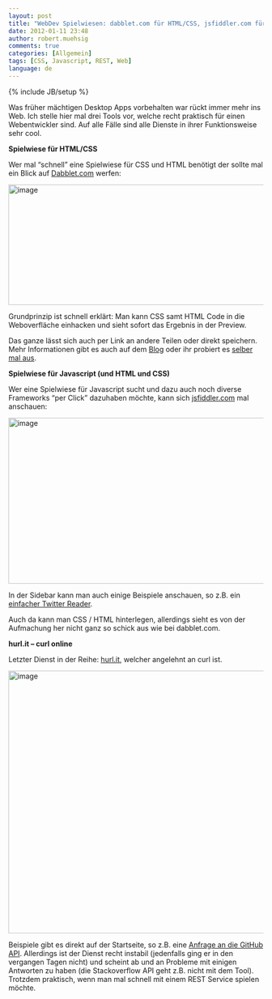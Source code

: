 ```yaml
---
layout: post
title: "WebDev Spielwiesen: dabblet.com für HTML/CSS, jsfiddler.com für JS & Hurl.it für REST"
date: 2012-01-11 23:48
author: robert.muehsig
comments: true
categories: [Allgemein]
tags: [CSS, Javascript, REST, Web]
language: de
---
```

{% include JB/setup %}
<p>Was früher mächtigen Desktop Apps vorbehalten war rückt immer mehr ins Web. Ich stelle hier mal drei Tools vor, welche recht praktisch für einen Webentwickler sind. Auf alle Fälle sind alle Dienste in ihrer Funktionsweise sehr cool.</p> <p><strong>Spielwiese für HTML/CSS</strong></p> <p>Wer mal “schnell” eine Spielwiese für CSS und HTML benötigt der sollte mal ein Blick auf <a href="http://dabblet.com/">Dabblet.com</a> werfen:</p> <p><a href="http://dabblet.com/"><img style="background-image: none; border-bottom: 0px; border-left: 0px; padding-left: 0px; padding-right: 0px; display: inline; border-top: 0px; border-right: 0px; padding-top: 0px" title="image" border="0" alt="image" src="{{BASE_PATH}}/assets/wp-images/image1447.png" width="594" height="238"></a></p> <p>Grundprinzip ist schnell erklärt: Man kann CSS samt HTML Code in die Weboverfläche einhacken und sieht sofort das Ergebnis in der Preview.</p> <p>Das ganze lässt sich auch per Link an andere Teilen oder direkt speichern. Mehr Informationen gibt es auch auf dem <a href="http://blog.dabblet.com/">Blog</a> oder ihr probiert es <a href="http://dabblet.com/">selber mal aus</a>.</p> <p><strong>Spielwiese für Javascript (und HTML und CSS)</strong></p> <p>Wer eine Spielwiese für Javascript sucht und dazu auch noch diverse Frameworks “per Click” dazuhaben möchte, kann sich <a href="http://jsfiddle.net">jsfiddler.com</a> mal anschauen:</p> <p><a href="http://jsfiddle.net"><img style="background-image: none; border-bottom: 0px; border-left: 0px; padding-left: 0px; padding-right: 0px; display: inline; border-top: 0px; border-right: 0px; padding-top: 0px" title="image" border="0" alt="image" src="{{BASE_PATH}}/assets/wp-images/image1448.png" width="617" height="328"></a></p> <p>In der Sidebar kann man auch einige Beispiele anschauen, so z.B. ein <a href="http://jsfiddle.net/pborreli/pJgyu/">einfacher Twitter Reader</a>.</p> <p>Auch da kann man CSS / HTML hinterlegen, allerdings sieht es von der Aufmachung her nicht ganz so schick aus wie bei dabblet.com. </p> <p><strong>hurl.it – curl online</strong></p> <p>Letzter Dienst in der Reihe: <a href="http://hurl.it/">hurl.it</a>, welcher angelehnt an curl ist. </p> <p><a href="http://hurl.it/"><img style="background-image: none; border-bottom: 0px; border-left: 0px; padding-left: 0px; padding-right: 0px; display: inline; border-top: 0px; border-right: 0px; padding-top: 0px" title="image" border="0" alt="image" src="{{BASE_PATH}}/assets/wp-images/image1449.png" width="612" height="519"></a></p>  <p>Beispiele gibt es direkt auf der Startseite, so z.B. eine <a href="http://hurl.it/hurls/8e0ac4075fa20091ad136326201b98ccecdb6220/e49d01e6beca4dd7561e0865387af315538e3407">Anfrage an die GitHub API</a>. Allerdings ist der Dienst recht instabil (jedenfalls ging er in den vergangen Tagen nicht) und scheint ab und an Probleme mit einigen Antworten zu haben (die Stackoverflow API geht z.B. nicht mit dem Tool). Trotzdem praktisch, wenn man mal schnell mit einem REST Service spielen möchte.</p>
